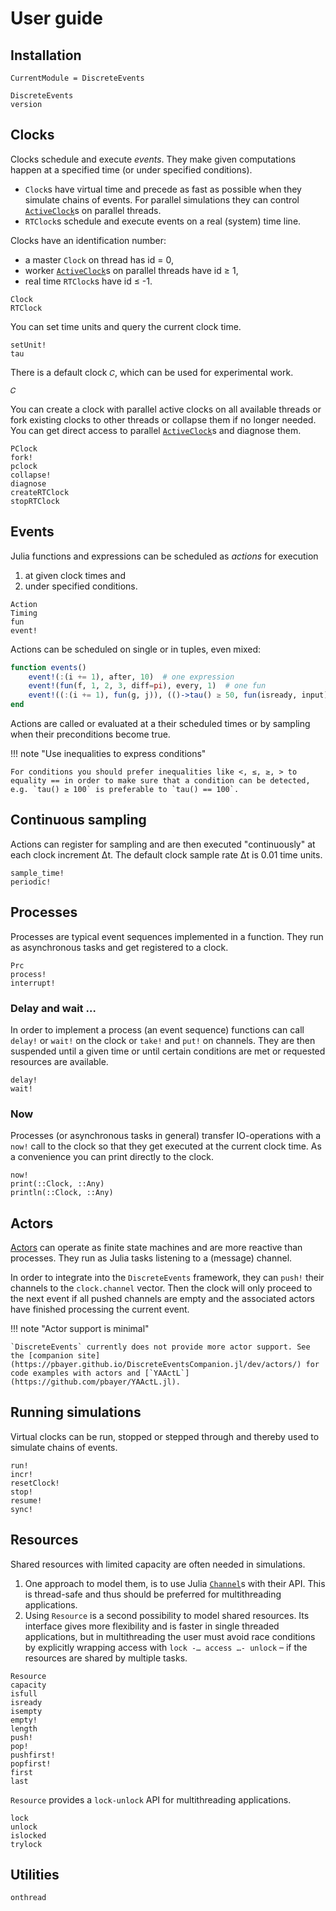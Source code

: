 # User guide

## Installation

```@meta
CurrentModule = DiscreteEvents
```

```@docs
DiscreteEvents
version
```

## Clocks

Clocks schedule and execute *events*. They make given computations happen at a specified time (or under specified conditions).

- `Clock`s have virtual time and precede as fast as possible when they simulate chains of events. For parallel simulations they can control [`ActiveClock`](@ref)s on parallel threads.
- `RTClock`s schedule and execute events on a real (system) time line.

Clocks have an identification number:

- a master `Clock` on thread has id = 0,
- worker [`ActiveClock`](@ref)s on parallel threads have id ≥ 1,
- real time `RTClock`s have id ≤ -1.

```@docs
Clock
RTClock
```

You can set time units and query the current clock time.

```@docs
setUnit!
tau
```

There is a default clock `𝐶`, which can be used for experimental work.

```@docs
𝐶
```

You can create a clock with parallel active clocks on all available threads or fork existing clocks to other threads or collapse them if no longer needed. You can get direct access to parallel [`ActiveClock`](@ref)s and diagnose them.

```@docs
PClock
fork!
pclock
collapse!
diagnose
createRTClock
stopRTClock
```

## Events

Julia functions and expressions can be scheduled as *actions* for execution

1. at given clock times and
2. under specified conditions.

```@docs
Action
Timing
fun
event!
```

Actions can be scheduled on single or in tuples, even mixed:

```julia
function events()
    event!(:(i += 1), after, 10)  # one expression
    event!(fun(f, 1, 2, 3, diff=pi), every, 1)  # one fun
    event!((:(i += 1), fun(g, j)), (()->tau() ≥ 50, fun(isready, input), :(a ≤ 10))) # two funs under three conditions
end
```

Actions are called or evaluated at a their scheduled times or by sampling when their preconditions become true.

!!! note "Use inequalities to express conditions"

    For conditions you should prefer inequalities like <, ≤, ≥, > to equality == in order to make sure that a condition can be detected, e.g. `tau() ≥ 100` is preferable to `tau() == 100`.

## Continuous sampling

Actions can register for sampling and are then executed "continuously" at each clock increment Δt. The default clock sample rate Δt is 0.01 time units.

```@docs
sample_time!
periodic!
```

## Processes

Processes are typical event sequences implemented in a function. They
run as asynchronous tasks and get registered to a clock.

```@docs
Prc
process!
interrupt!
```

### Delay and wait …

In order to implement a process (an event sequence) functions can call `delay!` or `wait!` on the clock or `take!` and `put!` on  channels. They are then suspended until a given time or until certain conditions are met or requested resources are available.

```@docs
delay!
wait!
```

### Now

Processes (or asynchronous tasks in general) transfer IO-operations with a `now!` call to the clock so that they get executed at the current clock time. As a convenience you can print directly to the
clock.

```@docs
now!
print(::Clock, ::Any)
println(::Clock, ::Any)
```

## Actors

[Actors](https://en.wikipedia.org/wiki/Actor_model) can operate as finite state machines and are more reactive than processes. They run as Julia tasks listening to a (message) channel.

In order to integrate into the `DiscreteEvents` framework, they can `push!` their channels to the `clock.channel` vector. Then the clock will only proceed to the next event if all pushed channels are empty and the associated actors have finished processing the current event.

!!! note "Actor support is minimal"

    `DiscreteEvents` currently does not provide more actor support. See the [companion site](https://pbayer.github.io/DiscreteEventsCompanion.jl/dev/actors/) for code examples with actors and [`YAActL`](https://github.com/pbayer/YAActL.jl).

## Running simulations

Virtual clocks can be run, stopped or stepped through and thereby used to simulate chains of events.

```@docs
run!
incr!
resetClock!
stop!
resume!
sync!
```

## Resources

Shared resources with limited capacity are often needed in simulations.

1. One approach to model them, is to use Julia [`Channel`](https://docs.julialang.org/en/v1/base/parallel/#Base.Channel)s with their API. This is thread-safe and thus should be preferred for multithreading applications.
2. Using `Resource` is a second possibility to model shared resources. Its interface gives more flexibility and is faster in single threaded applications, but in multithreading the user must avoid race conditions by explicitly wrapping access with `lock -… access …- unlock` – if the resources are shared by multiple tasks.

```@docs
Resource
capacity
isfull
isready
isempty
empty!
length
push!
pop!
pushfirst!
popfirst!
first
last
```

`Resource` provides a `lock-unlock` API for multithreading applications.

```@docs
lock
unlock
islocked
trylock
```

## Utilities

```@docs
onthread
```
